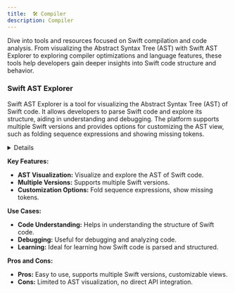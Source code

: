```yaml
---
title:  🛠️ Compiler
description: Compiler
---
```


Dive into tools and resources focused on Swift compilation and code analysis. From visualizing the Abstract Syntax Tree (AST) with Swift AST Explorer to exploring compiler optimizations and language features, these tools help developers gain deeper insights into Swift code structure and behavior.

### Swift AST Explorer

Swift AST Explorer is a tool for visualizing the Abstract Syntax Tree (AST) of Swift code. It allows developers to parse Swift code and explore its structure, aiding in understanding and debugging. The platform supports multiple Swift versions and provides options for customizing the AST view, such as folding sequence expressions and showing missing tokens.

<details>

**URL:** https://swift-ast-explorer.com/

**Authors:** `Swift AST Explorer Team`

**Integration:**
- **Platforms Supported:** Web
- **API Documentation:** Not specified

**Community and Support:**
- **Support Channels:** GitHub for feedback and bug reports
- **Community:** Active GitHub repository

</details>

**Key Features:**
- **AST Visualization:** Visualize and explore the AST of Swift code.
- **Multiple Versions:** Supports multiple Swift versions.
- **Customization Options:** Fold sequence expressions, show missing tokens.

**Use Cases:**
- **Code Understanding:** Helps in understanding the structure of Swift code.
- **Debugging:** Useful for debugging and analyzing code.
- **Learning:** Ideal for learning how Swift code is parsed and structured.

**Pros and Cons:**
- **Pros:** Easy to use, supports multiple Swift versions, customizable views.
- **Cons:** Limited to AST visualization, no direct API integration.

<LinkCard title="Visit Swift AST Explorer" href="https://swift-ast-explorer.com/" />